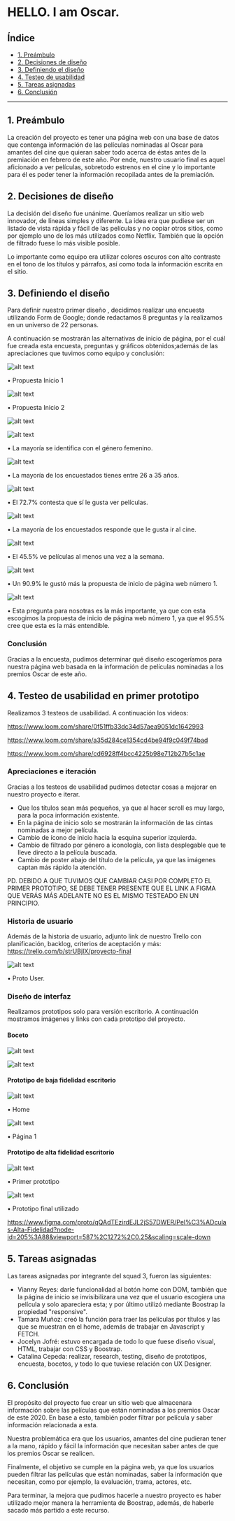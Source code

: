 # HELLO. I am Oscar.

## Índice

* [1. Preámbulo](#1-preámbulo)
* [2. Decisiones de diseño](#2-decisiones-de-diseño)
* [3. Definiendo el diseño](#3-definiendo-el-diseño)
* [4. Testeo de usabilidad](#4-testeo-de-usabilidad)
* [5. Tareas asignadas](#5-tareas-asignadas)
* [6. Conclusión](#6-conclusion)


***

## 1. Preámbulo

La creación del proyecto es tener una página web con una base de datos que contenga información de las películas nominadas al Oscar para amantes del cine que quieran saber todo acerca de éstas antes de la premiación en febrero de este año. Por ende, nuestro usuario final es aquel aficionado a ver películas, sobretodo estrenos en el cine y lo importante para él es poder tener la información recopilada antes de la premiación.

## 2. Decisiones de diseño

La decisión del diseño fue unánime. Queríamos realizar un sitio web innovador, de líneas simples y diferente. La idea era que pudiese
ser un listado de vista rápida y fácil de las películas y no copiar otros sitios, como por ejemplo uno de los más utilizados como Netflix. También que la opción de filtrado fuese lo más visible posible.

Lo importante como equipo era utilizar colores oscuros con alto contraste en el tono de los títulos y párrafos, así como toda la información escrita en el sitio.

## 3. Definiendo el diseño

Para definir nuestro primer diseño , decidimos realizar una encuesta utilizando Form de Google; donde redactamos 8 preguntas y la realizamos en un universo de 22 personas.

A continuación se mostrarán las alternativas de inicio de página, por el cuál fue creada esta encuesta, preguntas y gráficos obtenidos;además de las apreciaciones que tuvimos como equipo y conclusión:

![alt text](/src/Images/Propuesta1Inicio.png)

•	Propuesta Inicio 1

![alt text](/src/Images/Propuesta2Inicio.png)

•	Propuesta Inicio 2

![alt text](/src/Images/Pregunta1.png)

![alt text](/src/Images/Pregunta2.png)

•	La mayoría se identifica con el género femenino.

![alt text](/src/Images/Pregunta3.png)

•	La mayoría de los encuestados tienes entre 26 a 35 años.

![alt text](/src/Images/Pregunta4.png)

•	El 72.7% contesta que sí le gusta ver películas.

![alt text](/src/Images/Pregunta5.png)

•	La mayoría de los encuestados responde que le gusta ir al cine.

![alt text](/src/Images/Pregunta6.png)

•	El 45.5% ve películas al menos una vez a la semana.

![alt text](/src/Images/Pregunta7.png)

•	Un 90.9% le gustó más la propuesta de inicio de página web número 1.

![alt text](/src/Images/Pregunta8.png)

•	Esta pregunta para nosotras es la más importante, ya que con esta escogimos la propuesta de inicio de página web número 1, ya que el 95.5% cree que esta es la más entendible.

### Conclusión

Gracias a la encuesta, pudimos determinar qué diseño escogeríamos para nuestra página web basada en la información de películas nominadas a los premios Oscar de este año.

## 4. Testeo de usabilidad en primer prototipo

Realizamos 3 testeos de usabilidad. A continuación los videos:

https://www.loom.com/share/0f51ffb33dc34d57aea9051dc1642993

https://www.loom.com/share/a35d284ce1354cd4be94f9c049f74bad

https://www.loom.com/share/cd6928ff4bcc4225b98e712b27b5c1ae


### Apreciaciones e iteración

Gracias a los testeos de usabilidad pudimos detectar cosas a mejorar en nuestro proyecto e iterar. 
  - Que los títulos sean más pequeños, ya que al hacer scroll es muy largo, para la poca información existente.
  - En la página de inicio solo se mostrarán la información de las cintas nominadas a mejor película.
  - Cambio de ícono de inicio hacia la esquina superior izquierda.
  - Cambio de filtrado por género a iconología, con lista desplegable que te lleve directo a la película buscada. 
  - Cambio de poster abajo del título de la película, ya que las imágenes captan más rápido la atención.
 
 PD. DEBIDO A QUE TUVIMOS QUE CAMBIAR CASI POR COMPLETO EL PRIMER PROTOTIPO, SE DEBE TENER PRESENTE QUE EL LINK A FIGMA QUE VERÁS MÁS ADELANTE NO ES EL MISMO TESTEADO EN UN PRINCIPIO.

### Historia de usuario

Además de la historia de usuario, adjunto link de nuestro Trello con planificación, backlog, criterios de aceptación y más:
https://trello.com/b/strUBjIX/proyecto-final

![alt text](/src/Images/ProtoUser.png)

•	Proto User.

### Diseño de interfaz

Realizamos prototipos solo para versión escritorio. A continuación mostramos imágenes y links con cada prototipo del proyecto. 

#### Boceto

![alt text](/src/Images/Boceto1.png)

![alt text](/src/Images/Boceto2.png)

#### Prototipo de baja fidelidad escritorio

![alt text](/src/Images/prototipobajafidelidad1.png)

•	Home

![alt text](/src/Images/prototipobajafidelidad2.png)

•	Página 1

#### Prototipo de alta fidelidad escritorio

![alt text](/src/Images/prototipoaltafidelidadantiguo.png)

•	Primer prototipo

![alt text](/src/Images/prototipoaltafidelidadnuevo.png)

•	Prototipo final utilizado

https://www.figma.com/proto/qQAdTEzirdEJL2jS57DWER/Pel%C3%ADculas-Alta-Fidelidad?node-id=205%3A88&viewport=587%2C1272%2C0.25&scaling=scale-down

## 5. Tareas asignadas

Las tareas asignadas por integrante del squad 3, fueron las siguientes:

- Vianny Reyes: darle funcionalidad al botón home con DOM, también que la página de inicio se invisibilizara una vez que el usuario
escogiera una película y solo apareciera esta; y por último utilizó mediante Boostrap la propiedad "responsive".
- Tamara Muñoz: creó la función para traer las películas por títulos y las que se muestran en el home, además de trabajar en Javascript y  FETCH.
- Jocelyn Jofré: estuvo encargada de todo lo que fuese diseño visual, HTML, trabajar con CSS y Boostrap.
- Catalina Cepeda: realizar, research, testing, diseño de prototipos, encuesta, bocetos, y todo lo que tuviese relación con UX Designer.

## 6. Conclusión

El propósito del proyecto fue crear un sitio web que almacenara información sobre las películas que están nominadas a los premios Oscar de este 2020. En base a esto, también poder filtrar por película y saber información relacionada a esta.

Nuestra problemática era que los usuarios, amantes del cine pudieran tener a la mano, rápido y fácil la información que necesitan
saber antes de que los premios Oscar se realicen.

Finalmente, el objetivo se cumple en la página web, ya que los usuarios pueden filtrar las películas que están nominadas, saber 
la información que necesitan, como por ejemplo, la evaluación, trama, actores, etc.

Para terminar, la mejora que pudimos hacerle a nuestro proyecto es haber utilizado mejor manera la herramienta de Boostrap, además, de haberle sacado más partido a este recurso. 



